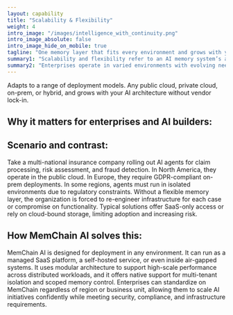 ```yaml
---
layout: capability
title: "Scalability & Flexibility"
weight: 4
intro_image: "/images/intelligence_with_continuity.png"
intro_image_absolute: false
intro_image_hide_on_mobile: true
tagline: "One memory layer that fits every environment and grows with you"
summary1: "Scalability and flexibility refer to an AI memory system’s ability to grow with an organization while adapting to its technical, regulatory, and operational environments. This includes supporting different deployment models such as SaaS, on-premise, hybrid, or air-gapped environments. It also means handling increasing volumes of memory, concurrent agents, and high-throughput applications without performance degradation. Flexibility is not just about infrastructure but also about integrating with diverse ecosystems, workflows, and compliance needs."
summary2: "Enterprises operate in varied environments with evolving needs. Some require cloud-native deployments with global access, while others demand strict on-prem or region-specific data residency. AI memory infrastructure must be adaptable to these realities while scaling effortlessly as usage grows. Systems that lock enterprises into rigid architectures or single deployment models cannot serve as long-term solutions. Without scalability and flexibility, organizations face increased cost, technical debt, and roadblocks to adoption across departments"
---
```


<span class="lead">Adapts to a range of deployment models. Any public cloud, private cloud, on-prem, or hybrid, and grows with your AI architecture without vendor lock-in.</span>

## Why it matters for enterprises and AI builders:

## Scenario and contrast:
<p class="lead">
Take a multi-national insurance company rolling out AI agents for claim processing, risk assessment, and fraud detection. In North America, they operate in the public cloud. In Europe, they require GDPR-compliant on-prem deployments. In some regions, agents must run in isolated environments due to regulatory constraints. Without a flexible memory layer, the organization is forced to re-engineer infrastructure for each case or compromise on functionality. Typical solutions offer SaaS-only access or rely on cloud-bound storage, limiting adoption and increasing risk.
</p>

## How MemChain AI solves this:
<p class="lead">
MemChain AI is designed for deployment in any environment. It can run as a managed SaaS platform, a self-hosted service, or even inside air-gapped systems. It uses modular architecture to support high-scale performance across distributed workloads, and it offers native support for multi-tenant isolation and scoped memory control. Enterprises can standardize on MemChain regardless of region or business unit, allowing them to scale AI initiatives confidently while meeting security, compliance, and infrastructure requirements.
</p>